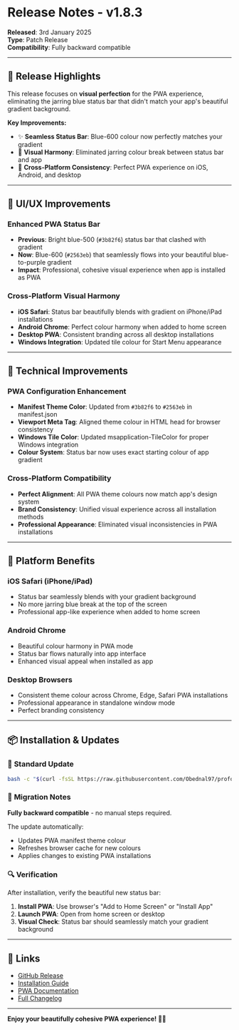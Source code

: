 # Release Notes - v1.8.3

**Released**: 3rd January 2025  
**Type**: Patch Release  
**Compatibility**: Fully backward compatible

---

## 🎯 **Release Highlights**

This release focuses on **visual perfection** for the PWA experience, eliminating the jarring blue status bar that didn't match your app's beautiful gradient background.

**Key Improvements:**
- ✨ **Seamless Status Bar**: Blue-600 colour now perfectly matches your gradient
- 🎨 **Visual Harmony**: Eliminated jarring colour break between status bar and app
- 📱 **Cross-Platform Consistency**: Perfect PWA experience on iOS, Android, and desktop

---

## 🎨 **UI/UX Improvements**

### **Enhanced PWA Status Bar**
- **Previous**: Bright blue-500 (`#3b82f6`) status bar that clashed with gradient
- **Now**: Blue-600 (`#2563eb`) that seamlessly flows into your beautiful blue-to-purple gradient
- **Impact**: Professional, cohesive visual experience when app is installed as PWA

### **Cross-Platform Visual Harmony**
- **iOS Safari**: Status bar beautifully blends with gradient on iPhone/iPad installations
- **Android Chrome**: Perfect colour harmony when added to home screen  
- **Desktop PWA**: Consistent branding across all desktop installations
- **Windows Integration**: Updated tile colour for Start Menu appearance

---

## 🔧 **Technical Improvements**

### **PWA Configuration Enhancement**
- **Manifest Theme Color**: Updated from `#3b82f6` to `#2563eb` in manifest.json
- **Viewport Meta Tag**: Aligned theme colour in HTML head for browser consistency
- **Windows Tile Color**: Updated msapplication-TileColor for proper Windows integration
- **Colour System**: Status bar now uses exact starting colour of app gradient

### **Cross-Platform Compatibility**
- **Perfect Alignment**: All PWA theme colours now match app's design system
- **Brand Consistency**: Unified visual experience across all installation methods
- **Professional Appearance**: Eliminated visual inconsistencies in PWA installations

---

## 📱 **Platform Benefits**

### **iOS Safari (iPhone/iPad)**
- Status bar seamlessly blends with your gradient background
- No more jarring blue break at the top of the screen
- Professional app-like experience when added to home screen

### **Android Chrome**
- Beautiful colour harmony in PWA mode
- Status bar flows naturally into app interface
- Enhanced visual appeal when installed as app

### **Desktop Browsers**
- Consistent theme colour across Chrome, Edge, Safari PWA installations
- Professional appearance in standalone window mode
- Perfect branding consistency

---

## 📦 **Installation & Updates**

### 🚀 **Standard Update**
```bash
bash -c "$(curl -fsSL https://raw.githubusercontent.com/Obednal97/profolio/main/install-or-update.sh)"
```

### 🔄 **Migration Notes**
**Fully backward compatible** - no manual steps required.

The update automatically:
- Updates PWA manifest theme colour
- Refreshes browser cache for new colours
- Applies changes to existing PWA installations

### 🔍 **Verification**
After installation, verify the beautiful new status bar:
1. **Install PWA**: Use browser's "Add to Home Screen" or "Install App"
2. **Launch PWA**: Open from home screen or desktop
3. **Visual Check**: Status bar should seamlessly match your gradient background

---

## 🔗 **Links**
- [GitHub Release](https://github.com/Obednal97/profolio/releases/tag/v1.8.3)
- [Installation Guide](../../../README.md)
- [PWA Documentation](../../../features/pwa-system.md)
- [Full Changelog](../../../CHANGELOG.md)

---

**Enjoy your beautifully cohesive PWA experience! 🎨✨** 